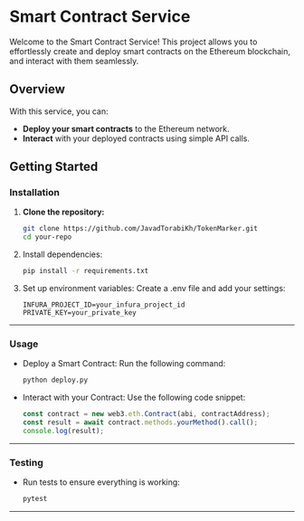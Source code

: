 # Smart Contract Service

Welcome to the Smart Contract Service! This project allows you to effortlessly create and deploy smart contracts on the Ethereum blockchain, and interact with them seamlessly.

## Overview

With this service, you can:
- **Deploy your smart contracts** to the Ethereum network.
- **Interact** with your deployed contracts using simple API calls.

## Getting Started

### Installation

1. **Clone the repository:**

   ```bash
   git clone https://github.com/JavadTorabiKh/TokenMarker.git
   cd your-repo
    ```
2. Install dependencies:
    ```bash
    pip install -r requirements.txt
    ```
3. Set up environment variables: Create a .env file and add your settings:
    ```env
    INFURA_PROJECT_ID=your_infura_project_id
    PRIVATE_KEY=your_private_key
    ```

---

### Usage
- Deploy a Smart Contract: Run the following command:

    ```bash
    python deploy.py
    ```

- Interact with your Contract: Use the following code snippet:
    ```javascript
    const contract = new web3.eth.Contract(abi, contractAddress);
    const result = await contract.methods.yourMethod().call();
    console.log(result);
    ```

---

### Testing
- Run tests to ensure everything is working:

    ```bash
    pytest
    ```

---


